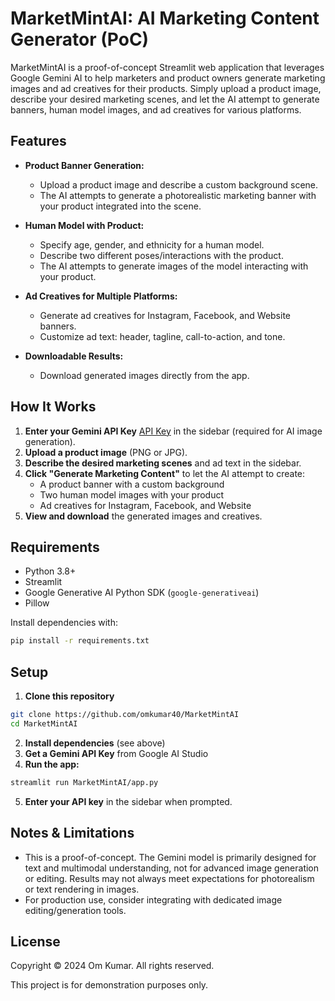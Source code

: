 # MarketMintAI: AI Marketing Content Generator (PoC)

MarketMintAI is a proof-of-concept Streamlit web application that leverages Google Gemini AI to help marketers and product owners generate marketing images and ad creatives for their products. Simply upload a product image, describe your desired marketing scenes, and let the AI attempt to generate banners, human model images, and ad creatives for various platforms.

## Features

- **Product Banner Generation:**
  - Upload a product image and describe a custom background scene.
  - The AI attempts to generate a photorealistic marketing banner with your product integrated into the scene.

- **Human Model with Product:**
  - Specify age, gender, and ethnicity for a human model.
  - Describe two different poses/interactions with the product.
  - The AI attempts to generate images of the model interacting with your product.

- **Ad Creatives for Multiple Platforms:**
  - Generate ad creatives for Instagram, Facebook, and Website banners.
  - Customize ad text: header, tagline, call-to-action, and tone.

- **Downloadable Results:**
  - Download generated images directly from the app.

## How It Works

1. **Enter your Gemini API Key** [API Key](https://aistudio.google.com/app/apikey)  in the sidebar (required for AI image generation).
2. **Upload a product image** (PNG or JPG).
3. **Describe the desired marketing scenes** and ad text in the sidebar.
4. **Click "Generate Marketing Content"** to let the AI attempt to create:
    - A product banner with a custom background
    - Two human model images with your product
    - Ad creatives for Instagram, Facebook, and Website
5. **View and download** the generated images and creatives.

## Requirements

- Python 3.8+
- Streamlit
- Google Generative AI Python SDK (`google-generativeai`)
- Pillow

Install dependencies with:

```bash
pip install -r requirements.txt
```

## Setup

1. **Clone this repository**

```bash
git clone https://github.com/omkumar40/MarketMintAI
cd MarketMintAI
```

2. **Install dependencies** (see above)
3. **Get a Gemini API Key** from Google AI Studio
4. **Run the app:**

```bash
streamlit run MarketMintAI/app.py
```

5. **Enter your API key** in the sidebar when prompted.

## Notes & Limitations

- This is a proof-of-concept. The Gemini model is primarily designed for text and multimodal understanding, not for advanced image generation or editing. Results may not always meet expectations for photorealism or text rendering in images.
- For production use, consider integrating with dedicated image editing/generation tools.

## License

Copyright © 2024 Om Kumar. All rights reserved.

This project is for demonstration purposes only.

